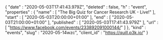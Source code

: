 {
  "date" : "2020-05-03T17:41:43.979Z",
  "deleted" : false,
  "h" : "event",
  "properties" : {
    "name" : [ "The Big Quiz for Cancer Research UK - Live!" ],
    "start" : [ "2020-05-03T20:00:00+01:00" ],
    "end" : [ "2020-05-03T21:00:00+01:00" ],
    "published" : [ "2020-05-03T17:41:43.979Z" ],
    "url" : [ "https://www.facebook.com/events/233892091000144/" ]
  },
  "kind" : "events",
  "slug" : "2020-05-14wzc",
  "client_id" : "https://quill.p3k.io/"
}
